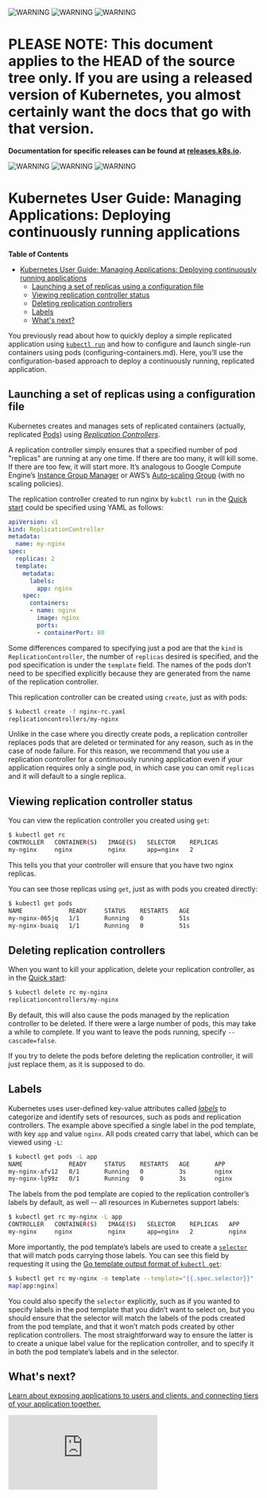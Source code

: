 <!-- BEGIN MUNGE: UNVERSIONED_WARNING -->

<!-- BEGIN STRIP_FOR_RELEASE -->

![WARNING](http://kubernetes.io/img/warning.png)
![WARNING](http://kubernetes.io/img/warning.png)
![WARNING](http://kubernetes.io/img/warning.png)

<h1>PLEASE NOTE: This document applies to the HEAD of the source
tree only. If you are using a released version of Kubernetes, you almost
certainly want the docs that go with that version.</h1>

<strong>Documentation for specific releases can be found at
[releases.k8s.io](http://releases.k8s.io).</strong>

![WARNING](http://kubernetes.io/img/warning.png)
![WARNING](http://kubernetes.io/img/warning.png)
![WARNING](http://kubernetes.io/img/warning.png)

<!-- END STRIP_FOR_RELEASE -->

<!-- END MUNGE: UNVERSIONED_WARNING -->
# Kubernetes User Guide: Managing Applications: Deploying continuously running applications

**Table of Contents**
<!-- BEGIN MUNGE: GENERATED_TOC -->
- [Kubernetes User Guide: Managing Applications: Deploying continuously running applications](#kubernetes-user-guide:-managing-applications:-deploying-continuously-running-applications)
  - [Launching a set of replicas using a configuration file](#launching-a-set-of-replicas-using-a-configuration-file)
  - [Viewing replication controller status](#viewing-replication-controller-status)
  - [Deleting replication controllers](#deleting-replication-controllers)
  - [Labels](#labels)
  - [What's next?](#what's-next?)

<!-- END MUNGE: GENERATED_TOC -->

You previously read about how to quickly deploy a simple replicated application using [`kubectl run`](quick-start.md) and how to configure and launch single-run containers using pods (configuring-containers.md). Here, you’ll use the configuration-based approach to deploy a continuously running, replicated application.

## Launching a set of replicas using a configuration file

Kubernetes creates and manages sets of replicated containers (actually, replicated [Pods](pods.md)) using [*Replication Controllers*](replication-controller.md). 

A replication controller simply ensures that a specified number of pod "replicas" are running at any one time. If there are too many, it will kill some. If there are too few, it will start more. It’s analogous to Google Compute Engine’s [Instance Group Manager](https://cloud.google.com/compute/docs/instance-groups/manager/) or AWS’s [Auto-scaling Group](http://docs.aws.amazon.com/AutoScaling/latest/DeveloperGuide/AutoScalingGroup.html) (with no scaling policies).

The replication controller created to run nginx by `kubctl run` in the [Quick start](quick-start.md) could be specified using YAML as follows:
```yaml
apiVersion: v1
kind: ReplicationController
metadata:
  name: my-nginx
spec:
  replicas: 2
  template:
    metadata:
      labels:
        app: nginx
    spec:
      containers:
      - name: nginx
        image: nginx
        ports:
        - containerPort: 80
```
Some differences compared to specifying just a pod are that the `kind` is `ReplicationController`, the number of `replicas` desired is specified, and the pod specification is under the `template` field. The names of the pods don’t need to be specified explicitly because they are generated from the name of the replication controller.

This replication controller can be created using `create`, just as with pods:
```bash
$ kubectl create -f nginx-rc.yaml
replicationcontrollers/my-nginx
```

Unlike in the case where you directly create pods, a replication controller replaces pods that are deleted or terminated for any reason, such as in the case of node failure. For this reason, we recommend that you use a replication controller for a continuously running application even if your application requires only a single pod, in which case you can omit `replicas` and it will default to a single replica. 

## Viewing replication controller status

You can view the replication controller you created using `get`:
```bash
$ kubectl get rc
CONTROLLER   CONTAINER(S)   IMAGE(S)   SELECTOR    REPLICAS
my-nginx     nginx          nginx      app=nginx   2
```
This tells you that your controller will ensure that you have two nginx replicas.

You can see those replicas using `get`, just as with pods you created directly:
```bash
$ kubectl get pods
NAME             READY     STATUS    RESTARTS   AGE
my-nginx-065jq   1/1       Running   0          51s
my-nginx-buaiq   1/1       Running   0          51s
```
## Deleting replication controllers

When you want to kill your application, delete your replication controller, as in the [Quick start](quick-start.md):
```bash
$ kubectl delete rc my-nginx
replicationcontrollers/my-nginx
```

By default, this will also cause the pods managed by the replication controller to be deleted. If there were a large number of pods, this may take a while to complete. If you want to leave the pods running, specify `--cascade=false`.

If you try to delete the pods before deleting the replication controller, it will just replace them, as it is supposed to do.

## Labels

Kubernetes uses user-defined key-value attributes called [*labels*](labels.md) to categorize and identify sets of resources, such as pods and replication controllers. The example above specified a single label in the pod template, with key `app` and value `nginx`. All pods created carry that label, which can be viewed using `-L`:
```bash
$ kubectl get pods -L app
NAME             READY     STATUS    RESTARTS   AGE       APP
my-nginx-afv12   0/1       Running   0          3s        nginx
my-nginx-lg99z   0/1       Running   0          3s        nginx
```

The labels from the pod template are copied to the replication controller’s labels by default, as well -- all resources in Kubernetes support labels:
```bash
$ kubectl get rc my-nginx -L app
CONTROLLER   CONTAINER(S)   IMAGE(S)   SELECTOR    REPLICAS   APP
my-nginx     nginx          nginx      app=nginx   2          nginx
```

More importantly, the pod template’s labels are used to create a [`selector`](labels.md#label-selectors) that will match pods carrying those labels. You can see this field by requesting it using the [Go template output format of `kubectl get`](kubectl/kubectl_get.md):
```bash
$ kubectl get rc my-nginx -o template --template="{{.spec.selector}}"
map[app:nginx]
```

You could also specify the `selector` explicitly, such as if you wanted to specify labels in the pod template that you didn’t want to select on, but you should ensure that the selector will match the labels of the pods created from the pod template, and that it won’t match pods created by other replication controllers. The most straightforward way to ensure the latter is to create a unique label value for the replication controller, and to specify it in both the pod template’s labels and in the selector.

## What's next?

[Learn about exposing applications to users and clients, and connecting tiers of your application together.](connecting-applications.md)


<!-- BEGIN MUNGE: GENERATED_ANALYTICS -->
[![Analytics](https://kubernetes-site.appspot.com/UA-36037335-10/GitHub/docs/user-guide/deploying-applications.md?pixel)]()
<!-- END MUNGE: GENERATED_ANALYTICS -->
